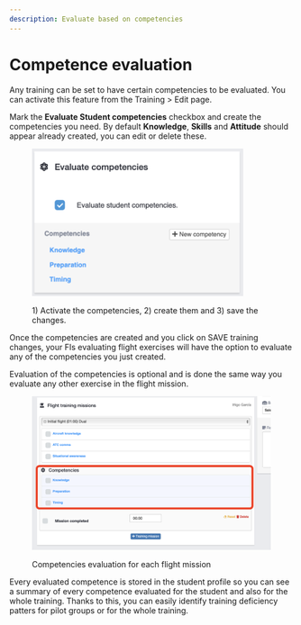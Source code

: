 ```yaml
---
description: Evaluate based on competencies
---
```


# Competence evaluation

Any training can be set to have certain competencies to be evaluated. You can activate this feature from the Training > Edit page.&#x20;

Mark the **Evaluate Student competencies** checkbox and create the competencies you need. By default **Knowledge**, **Skills** and **Attitude** should appear already created, you can edit or delete these.

<figure><img src="../.gitbook/assets/Screenshot 2024-03-04 at 20.53.44.png" alt="" width="375"><figcaption><p>1) Activate the competencies, 2) create them and  3) save the changes.</p></figcaption></figure>

Once the competencies are created and you click on SAVE training changes, your FIs evaluating flight exercises will have the option to evaluate any of the competencies you just created.

Evaluation of the competencies is optional and is done the same way you evaluate any other exercise in the flight mission.

<figure><img src="../.gitbook/assets/Screenshot 2024-02-10 at 19.30.25.png" alt=""><figcaption><p>Competencies evaluation for each flight mission</p></figcaption></figure>

Every evaluated competence is stored in the student profile so you can see a summary of every competence evaluated for the student and also for the whole training. Thanks to this, you can easily identify training deficiency patters for pilot groups or for the whole training.
